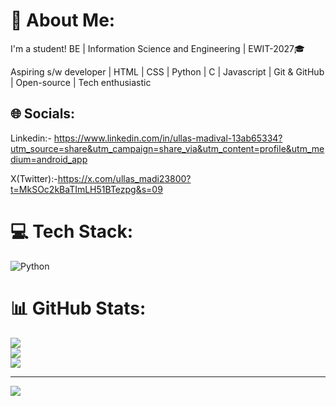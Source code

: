 # 💫 About Me:
I'm a student! 
BE | Information Science and Engineering | EWIT-2027🎓

Aspiring s/w developer | HTML | CSS | Python | C | Javascript | Git & GitHub | Open-source | Tech enthusiastic


## 🌐 Socials: 
Linkedin:- https://www.linkedin.com/in/ullas-madival-13ab65334?utm_source=share&utm_campaign=share_via&utm_content=profile&utm_medium=android_app

X(Twitter):-https://x.com/ullas_madi23800?t=MkSOc2kBaTImLH51BTezpg&s=09

# 💻 Tech Stack:
![Python](https://img.shields.io/badge/python-3670A0?style=for-the-badge&logo=python&logoColor=ffdd54)
# 📊 GitHub Stats:
![](https://github-readme-stats.vercel.app/api?username=ullasmadival&theme=dark&hide_border=false&include_all_commits=false&count_private=false)<br/>
![](https://github-readme-streak-stats.herokuapp.com/?user=ullasmadival&theme=dark&hide_border=false)<br/>
![](https://github-readme-stats.vercel.app/api/top-langs/?username=ullasmadival&theme=dark&hide_border=false&include_all_commits=false&count_private=false&layout=compact)

---
[![](https://visitcount.itsvg.in/api?id=ullasmadival&icon=0&color=0)](https://visitcount.itsvg.in)

<!-- Proudly created with GPRM ( https://gprm.itsvg.in ) -->
